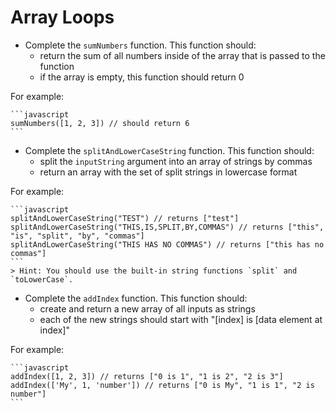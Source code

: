 # Array Loops

- Complete the `sumNumbers` function. This function should:
  - return the sum of all numbers inside of the array that is passed to the function
  - if the array is empty, this function should return 0

For example:

    ```javascript
    sumNumbers([1, 2, 3]) // should return 6
    ```

- Complete the `splitAndLowerCaseString` function. This function should:
  - split the `inputString` argument into an array of strings by commas
  - return an array with the set of split strings in lowercase format

For example:

    ```javascript
    splitAndLowerCaseString("TEST") // returns ["test"]
    splitAndLowerCaseString("THIS,IS,SPLIT,BY,COMMAS") // returns ["this", "is", "split", "by", "commas"]
    splitAndLowerCaseString("THIS HAS NO COMMAS") // returns ["this has no commas"]
    ```
    > Hint: You should use the built-in string functions `split` and `toLowerCase`.

- Complete the `addIndex` function. This function should:
  - create and return a new array of all inputs as strings
  - each of the new strings should start with "[index] is [data element at index]"

For example:

    ```javascript
    addIndex([1, 2, 3]) // returns ["0 is 1", "1 is 2", "2 is 3"]
    addIndex(['My', 1, 'number']) // returns ["0 is My", "1 is 1", "2 is number"]
    ```